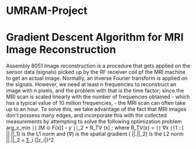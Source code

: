 # UMRAM-Project
# Gradient Descent Algorithm for MRI Image Reconstruction 
Assembly 8051
Image reconstruction is a procedure that gets applied on the sensor data (signals) picked up by the RF receiver coil pf the MRI machine to get an actual image. Normally, an inverse Fourier transform is applied on the signals. However,  we need at least n frequencies to reconstruct an image with n pixels, and the problem with that is the time factor;  since the MRI scan is scaled linearly with the number of frequencies obtained - which has a typical value of 10 million frequencies, - the MRI scan can often take up to an hour. To solve this, we take advantage of the fact that MRI images don't possess many edges, and incorporate this with the collected measurements by attempting to solve the following optimization problem
arg_x_min ∣∣ [M ⊙ F(x)] - y ∣∣_2 + R_TV (x) ; 
where R_TV(x) = ∣∣ ∇x ∣∣1 : ( ||.||_1) is the L1 norm and (∇) is the spatial gradient 
( ||.||_2) is the L2 norm ||.||_2 = ∑_i (|z_i|)^2
